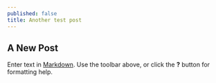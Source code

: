 ```yaml
---
published: false
title: Another test post
---
```

## A New Post

Enter text in [Markdown](http://daringfireball.net/projects/markdown/). Use the toolbar above, or click the **?** button for formatting help.
